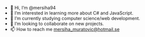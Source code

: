 - 👋 Hi, I’m @mersiha94
- 👀 I’m interested in learning more about C# and JavaScript.
- 🌱 I’m currently studying computer science/web development.
- 💞️ I’m looking to collaborate on new projects.
- 📫 How to reach me mersiha_muratovic@hotmail.se

<!---
mersiha94/mersiha94 is a ✨ special ✨ repository because its `README.md` (this file) appears on your GitHub profile.
You can click the Preview link to take a look at your changes.
--->
